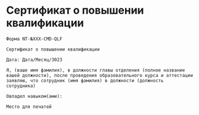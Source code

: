 # Сертификат о повышении квалификации

`Форма NT-№XXX-CMD-QLF`

`Сертификат о повышении квалификации`

`Дата: Дата/Месяц/3023`

`Я, (ваше имя фамилия), в должности главы отделения (полное название вашей должности), после проведения образовательного курса и аттестации заявляю, что сотрудник (имя фамилия) в должности (должность сотрудника)`

`Овладел навыком(ами):`

`Место для печатей`
